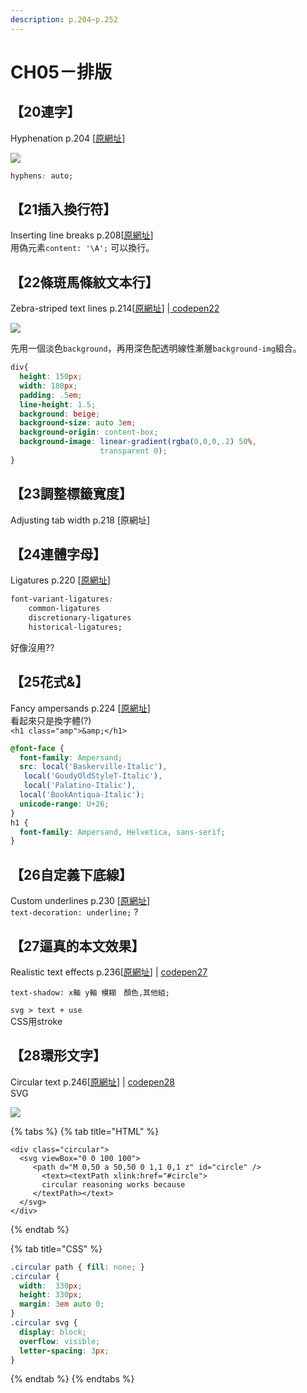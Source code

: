 ```yaml
---
description: p.204~p.252
---
```


# CH05－排版

## 【20連字】

Hyphenation p.204 \[[原網址](https://www.w3cplus.com/css3/css-secrets/hyphenation.html)\]

![](https://www.w3cplus.com/sites/default/files/blogs/2016/1601/css-secrets-5-2.png)

```css
hyphens: auto;
```

## 【21插入換行符】

Inserting line breaks p.208\[[原網址](https://www.w3cplus.com/css3/css-secrets/inserting-line-breaks.html)\]  
用偽元素`content: '\A';` 可以換行。

## 【22條斑馬條紋文本行】

Zebra-striped text lines p.214\[[原網址](https://www.w3cplus.com/css3/css-secrets/zebra-strlped-text-lines.html)\] \|[ codepen22](https://codepen.io/ch-zhuchu/pen/MWjKwxR)

![](https://www.w3cplus.com/sites/default/files/blogs/2016/1601/css-secrets-5-10.png)

先用一個淡色`background`，再用深色配透明線性漸層`background-img`組合。

```css
div{
  height: 150px;
  width: 180px;
  padding: .5em;
  line-height: 1.5;
  background: beige;
  background-size: auto 3em;
  background-origin: content-box;
  background-image: linear-gradient(rgba(0,0,0,.2) 50%,
                    transparent 0);
}
```

## 【23調整標籤寬度】

Adjusting tab width p.218 \[原網址\]

## 【24連體字母】

Ligatures p.220 \[[原網址](https://www.w3cplus.com/css3/css-secrets/ligatures.html)\]

```css
font-variant-ligatures: 
    common-ligatures 
    discretionary-ligatures 
    historical-ligatures;
```

好像沒用??

## 【25花式&】

Fancy ampersands p.224 \[[原網址](https://www.w3cplus.com/css3/css-secrets/fancy-ampersands.html)\]  
看起來只是換字體\(?\)  
 `<h1 class="amp">&amp;</h1>`

```css
@font-face {
  font-family: Ampersand;
  src: local('Baskerville-Italic'),
   local('GoudyOldStyleT-Italic'),
   local('Palatino-Italic'),
  local('BookAntiqua-Italic');
  unicode-range: U+26;
}
h1 {
  font-family: Ampersand, Helvetica, sans-serif;
}
```

## 【26自定義下底線】

Custom underlines p.230 \[[原網址](https://www.w3cplus.com/css3/css-secrets/custom-underlines.html)\]  
`text-decoration: underline;` ?

## 【27逼真的本文效果】

Realistic text effects p.236\[[原網址](https://www.w3cplus.com/css3/css-secrets/realistic-text-effects.html)\] \| [codepen27](https://codepen.io/ch-zhuchu/pen/dypMZxZ)

`text-shadow: x軸 y軸 模糊　顏色,其他組;`

`svg > text + use`  
CSS用stroke

## 【28環形文字】

Circular text p.246\[[原網址](https://www.w3cplus.com/css3/css-secrets/circular-text.html)\] \| [codepen28](https://codepen.io/ch-zhuchu/pen/qBaZpZV)  
SVG

![](https://www.w3cplus.com/sites/default/files/blogs/2016/1601/css-secrets-5-42.png)

{% tabs %}
{% tab title="HTML" %}
```markup
<div class="circular">
  <svg viewBox="0 0 100 100">
     <path d="M 0,50 a 50,50 0 1,1 0,1 z" id="circle" />
       <text><textPath xlink:href="#circle">
       circular reasoning works because
     </textPath></text>
  </svg>
</div>
```
{% endtab %}

{% tab title="CSS" %}
```css
.circular path { fill: none; }
.circular {
  width:  330px;
  height: 330px;
  margin: 3em auto 0;
}
.circular svg {
  display: block;
  overflow: visible;
  letter-spacing: 3px;
}
```
{% endtab %}
{% endtabs %}

